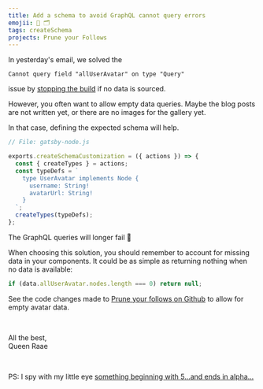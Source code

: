 ```yaml
---
title: Add a schema to avoid GraphQL cannot query errors
emojii: 🧱 🗂
tags: createSchema
projects: Prune your Follows
---
```


In yesterday's email, we solved the

```
Cannot query field "allUserAvatar" on type "Query"
```

issue by [stopping the build](/emails/2022-08-31-panic/) if no data is sourced.

However, you often want to allow empty data queries. Maybe the blog posts are not written yet, or there are no images for the gallery yet.

In that case, defining the expected schema will help.

```js
// File: gatsby-node.js

exports.createSchemaCustomization = ({ actions }) => {
  const { createTypes } = actions;
  const typeDefs = `
    type UserAvatar implements Node {
      username: String!
      avatarUrl: String!
    }
  `;
  createTypes(typeDefs);
};
```

The GraphQL queries will longer fail 💪

When choosing this solution, you should remember to account for missing data in your components. It could be as simple as returning nothing when no data is available:

```js
if (data.allUserAvatar.nodes.length === 0) return null;
```

See the code changes made to [Prune your follows on Github](https://github.com/queen-raae/prune-your-follows/commit/a1f88b8e667b60d28bb12475bde4475335968525) to allow for empty avatar data.

&nbsp;

All the best,  
Queen Raae

&nbsp;

PS: I spy with my little eye [something beginning with 5...and ends in alpha...](https://twitter.com/raae/status/1565226034613592067)
